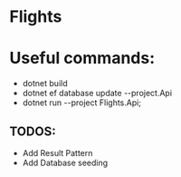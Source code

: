 # Flights

# Useful commands:
* dotnet build
* dotnet ef database update --project.Api
* dotnet run --project Flights.Api;

## TODOS:

* Add Result Pattern
* Add Database seeding